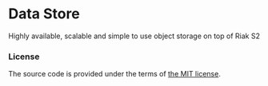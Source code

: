 # Data Store

Highly available, scalable and simple to use object storage on top of Riak S2


### License

The source code is provided under the terms of [the MIT license][license].

[license]:http://www.opensource.org/licenses/MIT
